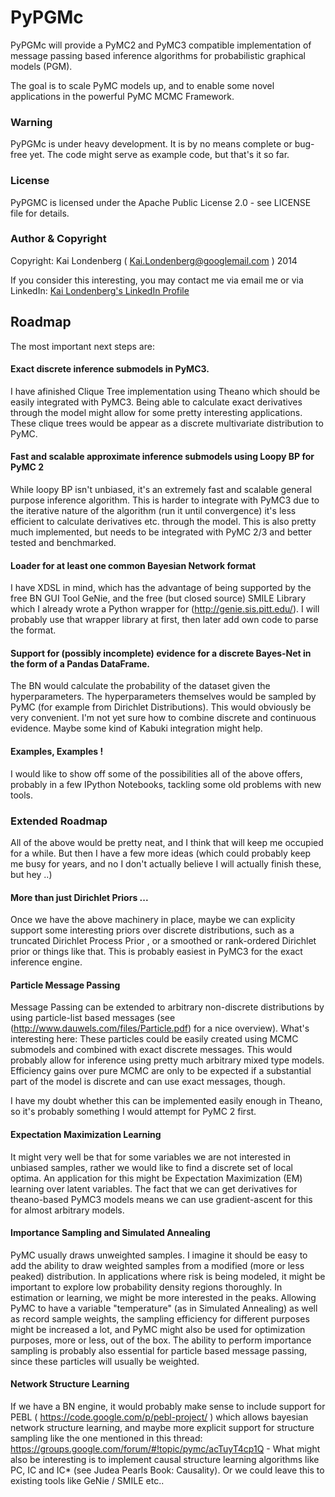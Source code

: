 # PyPGMc

PyPGMc will provide a PyMC2 and PyMC3 compatible implementation of message passing based inference
algorithms for probabilistic graphical models (PGM).

The goal is to scale PyMC models up, and to enable some novel applications in the
powerful PyMC MCMC Framework.

### Warning

PyPGMc is under heavy development. It is by no means complete or bug-free yet. The code might serve as
example code, but that's it so far.

### License

PyPGMC is licensed under the Apache Public License 2.0 - see LICENSE file for details.

### Author & Copyright

Copyright: Kai Londenberg ( Kai.Londenberg@googlemail.com ) 2014

If you consider this interesting, you may contact me via email me or via LinkedIn:
[Kai Londenberg's LinkedIn Profile](http://de.linkedin.com/in/kailondenberg)

## Roadmap

The most important next steps are:

#### Exact discrete inference submodels in PyMC3.

I have afinished Clique Tree implementation using Theano which should be easily integrated with PyMC3. Being able to calculate exact derivatives through the model might allow for some pretty interesting applications. These clique trees would be appear as a discrete multivariate distribution to PyMC. 

#### Fast and scalable approximate inference submodels using Loopy BP for PyMC 2

While loopy BP isn't unbiased, it's an extremely fast and scalable general purpose inference algorithm. This is harder to integrate with PyMC3 due to the iterative nature of the algorithm (run it until convergence) it's less efficient to calculate derivatives etc. through the model. This is also pretty much implemented, but needs to be integrated with PyMC 2/3 and better tested and benchmarked.

#### Loader for at least one common Bayesian Network format

I have XDSL in mind, which has the advantage of being supported by the free BN GUI Tool GeNie, and the free (but closed source) SMILE Library which I already wrote a Python wrapper for (http://genie.sis.pitt.edu/). I will probably use that wrapper library at first, then later add own code to parse the format.

#### Support for (possibly incomplete) evidence for a discrete Bayes-Net in the form of a Pandas DataFrame. 

The BN would calculate the probability of the dataset given the hyperparameters. The hyperparameters themselves would be sampled by PyMC (for example from Dirichlet Distributions). This would obviously be very convenient. I'm not yet sure how to combine discrete and continuous evidence. Maybe some kind of Kabuki integration might help.

#### Examples, Examples !

I would like to show off some of the possibilities all of the above offers, probably in a few IPython Notebooks, tackling some old problems with new tools. 

  
### Extended Roadmap

All of the above would be pretty neat, and I think that will keep me occupied for a while. But then I have a few more ideas (which could probably keep me busy for years, and no I don't actually believe I will actually finish these, but hey ..)



 
#### More than just Dirichlet Priors ...

Once we have the above machinery in place, maybe we can explicity support some interesting priors over discrete distributions, such as a truncated Dirichlet Process Prior , or a smoothed or rank-ordered Dirichlet prior or things like that. This is probably easiest in PyMC3 for the exact inference engine.

#### Particle Message Passing

Message Passing can be extended to arbitrary non-discrete distributions by using particle-list based messages (see (http://www.dauwels.com/files/Particle.pdf) for a nice overview). What's interesting here: These particles could be easily created using MCMC submodels and combined with exact discrete messages. This would probably allow for inference using pretty much arbitrary mixed type models. Efficiency gains over pure MCMC are only to be expected if a substantial part of the model is discrete and can use exact messages, though.

I have my doubt whether this can be implemented easily enough in Theano, so it's probably something I would attempt for PyMC 2 first. 

#### Expectation Maximization Learning

It might very well be that for some variables we are not interested in unbiased samples, rather we would like to find a discrete set of local optima. An application for this might be Expectation Maximization (EM) learning over latent variables. The fact that we can get derivatives for theano-based PyMC3 models means we can use gradient-ascent for this
for almost arbitrary models.

#### Importance Sampling and Simulated Annealing

PyMC usually draws unweighted samples. I imagine it should be easy to add the ability to draw weighted samples from a modified (more or less peaked) distribution. In applications where risk is being modeled, it might be important to explore low probability density regions thoroughly. In estimation or learning, we might be more interested in the peaks. Allowing PyMC to have a variable "temperature" (as in Simulated Annealing) as well as record sample weights, the sampling efficiency for different purposes might be increased a lot, and PyMC might also be used for optimization purposes, more or less, out of the box. The ability to perform importance sampling is probably also essential for
particle based message passing, since these particles will usually be weighted.


#### Network Structure Learning

If we have a BN engine, it would probably make sense to include support for PEBL ( https://code.google.com/p/pebl-project/  ) which allows bayesian network structure learning, and maybe more explicit support for structure sampling like the one mentioned in this thread: https://groups.google.com/forum/#!topic/pymc/acTuyT4cp1Q - What might also be interesting is to implement causal structure learning algorithms like PC, IC and IC* (see Judea Pearls Book: Causality). Or we could leave this to existing tools like GeNie / SMILE etc..
